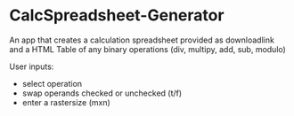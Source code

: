 # CalcSpreadsheet-Generator

An app that creates a calculation spreadsheet provided as downloadlink and a HTML Table of any binary operations (div, multipy, add, sub, modulo)


User inputs:
+ select operation
+ swap operands checked or unchecked (t/f)
+ enter a rastersize (mxn)
